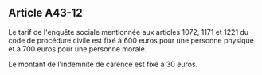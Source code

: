 Article A43-12
----
Le tarif de l'enquête sociale mentionnée aux articles 1072, 1171 et 1221 du code
de procédure civile est fixé à 600 euros pour une personne physique et à 700
euros pour une personne morale.

Le montant de l'indemnité de carence est fixé à 30 euros.

